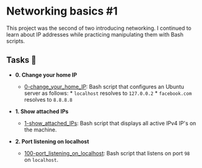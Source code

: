 # Networking basics #1

This project was the second of two introducing networking. I continued to learn
about IP addresses while practicing manipulating them with Bash scripts.

## Tasks :page_with_curl:

* **0. Change your home IP**
  * [0-change_your_home_IP](./0-change_your_home_IP): Bash script that configures
  an Ubuntu server as follows:                          * `localhost` resolves to `127.0.0.2`                 * `facebook.com` resolves to `8.8.8.8`

* **1. Show attached IPs**
  * [1-show_attached_IPs](./1-show_attached_IPs): Bash script that displays all active IPv4
  IP's on the machine.


* **2. Port listening on localhost**
  * [100-port_listening_on_localhost](./100-port_listening_on_localhost): Bash script that
  listens on port `98` on `localhost`.
